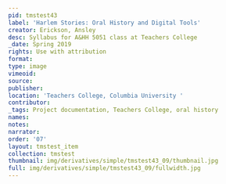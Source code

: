 ```yaml
---
pid: tmstest43
label: 'Harlem Stories: Oral History and Digital Tools'
creator: Erickson, Ansley
desc: Syllabus for A&HH 5051 class at Teachers College
_date: Spring 2019
rights: Use with attribution
format:
type: image
vimeoid:
source:
publisher:
location: 'Teachers College, Columbia University '
contributor:
_tags: Project documentation, Teachers College, oral history
names:
notes:
narrator:
order: '07'
layout: tmstest_item
collection: tmstest
thumbnail: img/derivatives/simple/tmstest43_09/thumbnail.jpg
full: img/derivatives/simple/tmstest43_09/fullwidth.jpg
---
```

